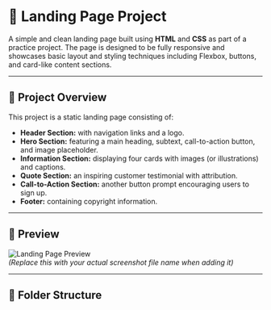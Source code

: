 # 🚀 Landing Page Project

A simple and clean landing page built using **HTML** and **CSS** as part of a practice project. The page is designed to be fully responsive and showcases basic layout and styling techniques including Flexbox, buttons, and card-like content sections.

---

## 📌 Project Overview

This project is a static landing page consisting of:
- **Header Section:** with navigation links and a logo.
- **Hero Section:** featuring a main heading, subtext, call-to-action button, and image placeholder.
- **Information Section:** displaying four cards with images (or illustrations) and captions.
- **Quote Section:** an inspiring customer testimonial with attribution.
- **Call-to-Action Section:** another button prompt encouraging users to sign up.
- **Footer:** containing copyright information.

---

## 📸 Preview

![Landing Page Preview](./screenshot.png)  
*(Replace this with your actual screenshot file name when adding it)*

---

## 📂 Folder Structure

